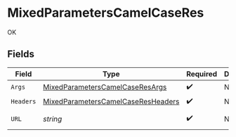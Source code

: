 # MixedParametersCamelCaseRes

OK


## Fields

| Field                                                                                               | Type                                                                                                | Required                                                                                            | Description                                                                                         | Example                                                                                             |
| --------------------------------------------------------------------------------------------------- | --------------------------------------------------------------------------------------------------- | --------------------------------------------------------------------------------------------------- | --------------------------------------------------------------------------------------------------- | --------------------------------------------------------------------------------------------------- |
| `Args`                                                                                              | [MixedParametersCamelCaseResArgs](../../models/operations/mixedparameterscamelcaseresargs.md)       | :heavy_check_mark:                                                                                  | N/A                                                                                                 |                                                                                                     |
| `Headers`                                                                                           | [MixedParametersCamelCaseResHeaders](../../models/operations/mixedparameterscamelcaseresheaders.md) | :heavy_check_mark:                                                                                  | N/A                                                                                                 |                                                                                                     |
| `URL`                                                                                               | *string*                                                                                            | :heavy_check_mark:                                                                                  | N/A                                                                                                 | http://localhost:35123/anything/mixedParams/path/pathValue/camelcase?query_string_param=queryValue  |